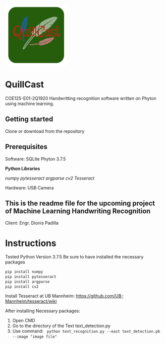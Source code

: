 ![QC logo](/QuillCast.png)
# QuillCast
COE125-E01-2Q1920
Handwritting recognition software written on Phyton using machine learning.
## Getting started
Clone or download from the repository
## Prerequisites
Software:
  SQLite
  Phyton 3.7.5

**Python Libraries**

 *numpy*
 *pytesseract*
 *argparse*
 *cv2*
 *Tesseract*

Hardware:
  USB Camera


## This is the readme file for the upcoming project of Machine Learning Handwriting Recognition

Client: Engr. Dionis Padilla



# Instructions

Tested Python Version 3.7.5
Be sure to have installed the necessary packages
```
pip install numpy
pip install pytesseract
pip install argparse
pip install cv2
```
Install Tesseract at UB Mannheim:
https://github.com/UB-Mannheim/tesseract/wiki



After installing Necessary packages:

1. Open CMD
2. Go to the directory of the Text text_detection.py
3. Use command:
```  python text_recognition.py --east text_detection.pb --image "image file" ```
